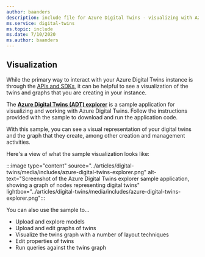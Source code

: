 ```yaml
---
author: baanders
description: include file for Azure Digital Twins - visualizing with Azure Digital Twins explorer
ms.service: digital-twins
ms.topic: include
ms.date: 7/10/2020
ms.author: baanders
---
```


## Visualization

While the primary way to interact with your Azure Digital Twins instance is through the [APIs and SDKs](../articles/digital-twins/how-to-use-apis-sdks.md), it can be helpful to see a visualization of the twins and graphs that you are creating in your instance.

The [**Azure Digital Twins (ADT) explorer**](/samples/azure-samples/digital-twins-explorer/digital-twins-explorer/) is a sample application for visualizing and working with Azure Digital Twins. Follow the instructions provided with the sample to download and run the application code. 

With this sample, you can see a visual representation of your digital twins and the graph that they create, among other creation and management activities.

Here's a view of what the sample visualization looks like:

:::image type="content" source="../articles/digital-twins/media/includes/azure-digital-twins-explorer.png" alt-text="Screenshot of the Azure Digital Twins explorer sample application, showing a graph of nodes representing digital twins" lightbox="../articles/digital-twins/media/includes/azure-digital-twins-explorer.png":::

You can also use the sample to...
* Upload and explore models
* Upload and edit graphs of twins
* Visualize the twins graph with a number of layout techniques
* Edit properties of twins
* Run queries against the twins graph